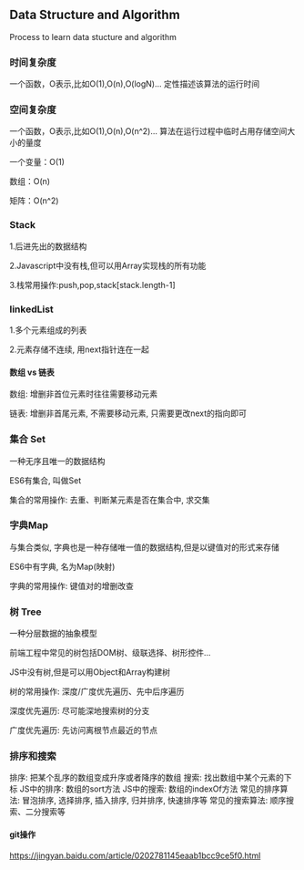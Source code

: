 ## Data Structure and Algorithm
Process to learn data stucture and algorithm

### 时间复杂度
一个函数，O表示,比如O(1),O(n),O(logN)...
定性描述该算法的运行时间

### 空间复杂度
一个函数，O表示,比如O(1),O(n),O(n^2)...
算法在运行过程中临时占用存储空间大小的量度

一个变量：O(1)

数组：O(n)

矩阵：O(n^2)

### Stack
1.后进先出的数据结构

2.Javascript中没有栈,但可以用Array实现栈的所有功能

3.栈常用操作:push,pop,stack[stack.length-1]

### linkedList
1.多个元素组成的列表

2.元素存储不连续, 用next指针连在一起

#### 数组 vs 链表
数组: 增删非首位元素时往往需要移动元素

链表: 增删非首尾元素, 不需要移动元素, 只需要更改next的指向即可

### 集合 Set
一种无序且唯一的数据结构

ES6有集合, 叫做Set

集合的常用操作: 去重、判断某元素是否在集合中, 求交集

### 字典Map
与集合类似, 字典也是一种存储唯一值的数据结构,但是以键值对的形式来存储

ES6中有字典, 名为Map(映射)

字典的常用操作: 键值对的增删改查

### 树 Tree
一种分层数据的抽象模型

前端工程中常见的树包括DOM树、级联选择、树形控件...

JS中没有树,但是可以用Object和Array构建树

树的常用操作: 深度/广度优先遍历、先中后序遍历

深度优先遍历: 尽可能深地搜索树的分支

广度优先遍历: 先访问离根节点最近的节点

### 排序和搜索
排序: 把某个乱序的数组变成升序或者降序的数组
搜索: 找出数组中某个元素的下标
JS中的排序: 数组的sort方法
JS中的搜索: 数组的indexOf方法
常见的排序算法: 冒泡排序, 选择排序, 插入排序, 归并排序, 快速排序等
常见的搜索算法: 顺序搜索、二分搜索等





#### git操作
https://jingyan.baidu.com/article/0202781145eaab1bcc9ce5f0.html





